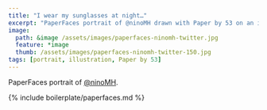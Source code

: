 ```yaml
---
title: "I wear my sunglasses at night…"
excerpt: "PaperFaces portrait of @ninoMH drawn with Paper by 53 on an iPad."
image: 
  path: &image /assets/images/paperfaces-ninomh-twitter.jpg 
  feature: *image
  thumb: /assets/images/paperfaces-ninomh-twitter-150.jpg
tags: [portrait, illustration, Paper by 53]
---
```


PaperFaces portrait of [@ninoMH](http://twitter.com/ninoMH).

{% include boilerplate/paperfaces.md %}
